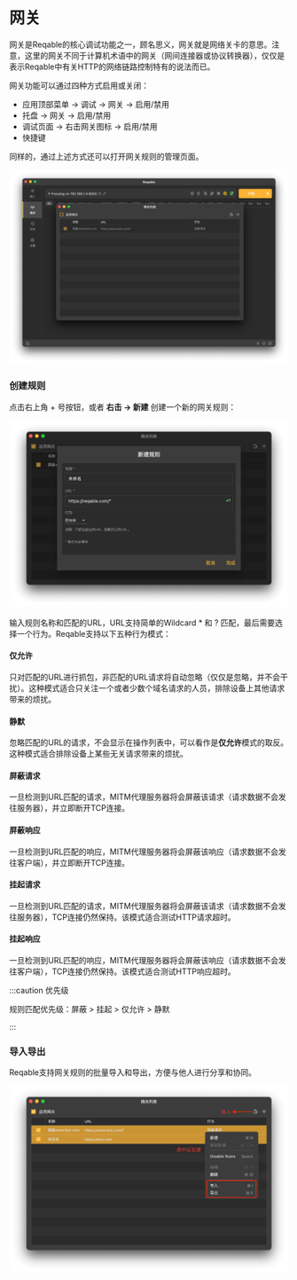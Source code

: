 # 网关

网关是Reqable的核心调试功能之一，顾名思义，网关就是网络关卡的意思。注意，这里的网关不同于计算机术语中的网关（网间连接器或协议转换器），仅仅是表示Reqable中有关HTTP的网络链路控制特有的说法而已。

网关功能可以通过四种方式启用或关闭：
- 应用顶部菜单 -> 调试 -> 网关 -> 启用/禁用
- 托盘 -> 网关 -> 启用/禁用
- 调试页面 -> 右击网关图标 -> 启用/禁用
- 快捷键

同样的，通过上述方式还可以打开网关规则的管理页面。

![](arts/gateway_01.png)

### 创建规则

点击右上角 + 号按钮，或者 **右击 -> 新建** 创建一个新的网关规则：

![](arts/gateway_02.png)

输入规则名称和匹配的URL，URL支持简单的Wildcard * 和 ? 匹配，最后需要选择一个行为。Reqable支持以下五种行为模式：

#### 仅允许

只对匹配的URL进行抓包，非匹配的URL请求将自动忽略（仅仅是忽略，并不会干扰）。这种模式适合只关注一个或者少数个域名请求的人员，排除设备上其他请求带来的烦扰。

#### 静默

忽略匹配的URL的请求，不会显示在操作列表中，可以看作是**仅允许**模式的取反。这种模式适合排除设备上某些无关请求带来的烦扰。

#### 屏蔽请求

一旦检测到URL匹配的请求，MITM代理服务器将会屏蔽该请求（请求数据不会发往服务器），并立即断开TCP连接。

#### 屏蔽响应

一旦检测到URL匹配的响应，MITM代理服务器将会屏蔽该响应（请求数据不会发往客户端），并立即断开TCP连接。

#### 挂起请求

一旦检测到URL匹配的请求，MITM代理服务器将会屏蔽该请求（请求数据不会发往服务器），TCP连接仍然保持。该模式适合测试HTTP请求超时。

#### 挂起响应

一旦检测到URL匹配的响应，MITM代理服务器将会屏蔽该响应（请求数据不会发往客户端），TCP连接仍然保持。该模式适合测试HTTP响应超时。

:::caution 优先级

规则匹配优先级：屏蔽 > 挂起 > 仅允许 > 静默

:::

### 导入导出

Reqable支持网关规则的批量导入和导出，方便与他人进行分享和协同。

![](arts/gateway_03.png)
